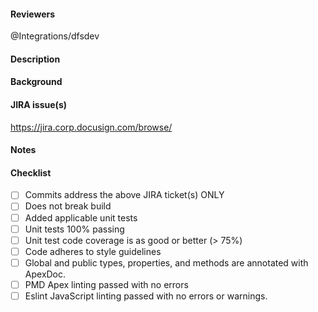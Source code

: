 #### Reviewers
@Integrations/dfsdev

#### Description

#### Background

#### JIRA issue(s)
https://jira.corp.docusign.com/browse/<FILL-IN>

#### Notes

#### Checklist
- [ ] Commits address the above JIRA ticket(s) ONLY
- [ ] Does not break build
- [ ] Added applicable unit tests
- [ ] Unit tests 100% passing
- [ ] Unit test code coverage is as good or better (> 75%)
- [ ] Code adheres to style guidelines
- [ ] Global and public types, properties, and methods are annotated with ApexDoc.
- [ ] PMD Apex linting passed with no errors
- [ ] Eslint JavaScript linting passed with no errors or warnings.
